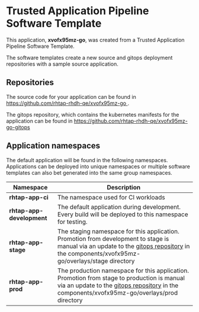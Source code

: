 # Trusted Application Pipeline Software Template

This application, **xvofx95mz-go**, was created from a Trusted Application Pipeline Software Template.

The software templates create a new source and gitops deployment repositories with a sample source application. 

## Repositories

The source code for your application can be found in [https://github.com/rhtap-rhdh-qe/xvofx95mz-go ](https://github.com/rhtap-rhdh-qe/xvofx95mz-go ).
 
The gitops repository, which contains the kubernetes manifests for the application can be found in 
[https://github.com/rhtap-rhdh-qe/xvofx95mz-go-gitops ](https://github.com/rhtap-rhdh-qe/xvofx95mz-go-gitops ) 

## Application namespaces 

The default application will be found in the following namespaces. Applications can be deployed into unique namespaces or multiple software templates can also bet generated into the same group namespaces.  

|  Namespace   |  Description   |  
| -------- | -------- |
| **rhtap-app-ci** | The namespace used for CI workloads |
| **rhtap-app-development** | The default application during development. Every build will be deployed to this namespace for testing. |
| **rhtap-app-stage** | The staging namespace for this application. Promotion from development to stage is manual via an update to the [gitops repository](https://github.com/rhtap-rhdh-qe/xvofx95mz-go-gitops ) in the components/xvofx95mz-go/overlays/stage directory |
| **rhtap-app-prod** | The production namespace for this application. Promotion from stage to production is manual via an update to the [gitops repository](https://github.com/rhtap-rhdh-qe/xvofx95mz-go-gitops ) in the components/xvofx95mz-go/overlays/prod directory |